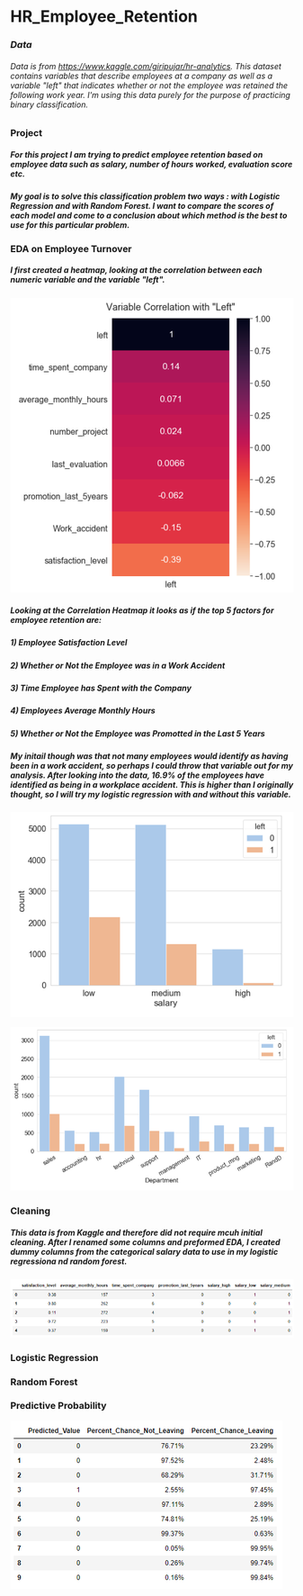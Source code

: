 # HR_Employee_Retention


### ___Data___
###### Data is from https://www.kaggle.com/giripujar/hr-analytics. This dataset contains variables that describe employees at a company as well as a variable "left" that indicates whether or not the employee was retained the following work year. I'm using this data purely for the purpose of practicing binary classification.


### Project
##### For this project I am trying to predict employee retention based on employee data such as salary, number of hours worked, evaluation score etc.
##### My goal is to solve this classification problem two ways : with Logistic Regression and with Random Forest. I want to compare the scores of each model and come to a conclusion about which method is the best to use for this particular problem.


### EDA on Employee Turnover
##### I first created a heatmap, looking at the correlation between each numeric variable and the variable "left". 

![](https://github.com/savyrosea/HR_Employee_Retention/blob/main/pictures/heatmap.PNG)

##### ___Looking at the Correlation Heatmap it looks as if the top 5 factors for employee retention are:___

##### 1) Employee Satisfaction Level

##### 2) Whether or Not the Employee was in a Work Accident

##### 3) Time Employee has Spent with the Company

##### 4) Employees Average Monthly Hours

##### 5) Whether or Not the Employee was Promotted in the Last 5 Years

##### My initail though was that not many employees would identify as having been in a work accident, so perhaps I could throw that variable out for my analysis. After looking into the data, 16.9% of the employees have identified as being in a workplace accident. This is higher than I originally thought, so I will try my logistic regression with and without this variable.

![](https://github.com/savyrosea/HR_Employee_Retention/blob/main/pictures/salary_bar.PNG)

![](https://github.com/savyrosea/HR_Employee_Retention/blob/main/pictures/bar_department.PNG)


### Cleaning
##### This data is from Kaggle and therefore did not require mcuh initial cleaning. After I renamed some columns and preformed EDA, I created dummy columns from the categorical salary data to use in my logistic regressiona nd random forest.
![](https://github.com/savyrosea/HR_Employee_Retention/blob/main/pictures/dummy_var.PNG)


### Logistic Regression


### Random Forest


### Predictive Probability

![](https://github.com/savyrosea/HR_Employee_Retention/blob/main/pictures/percents.PNG)


